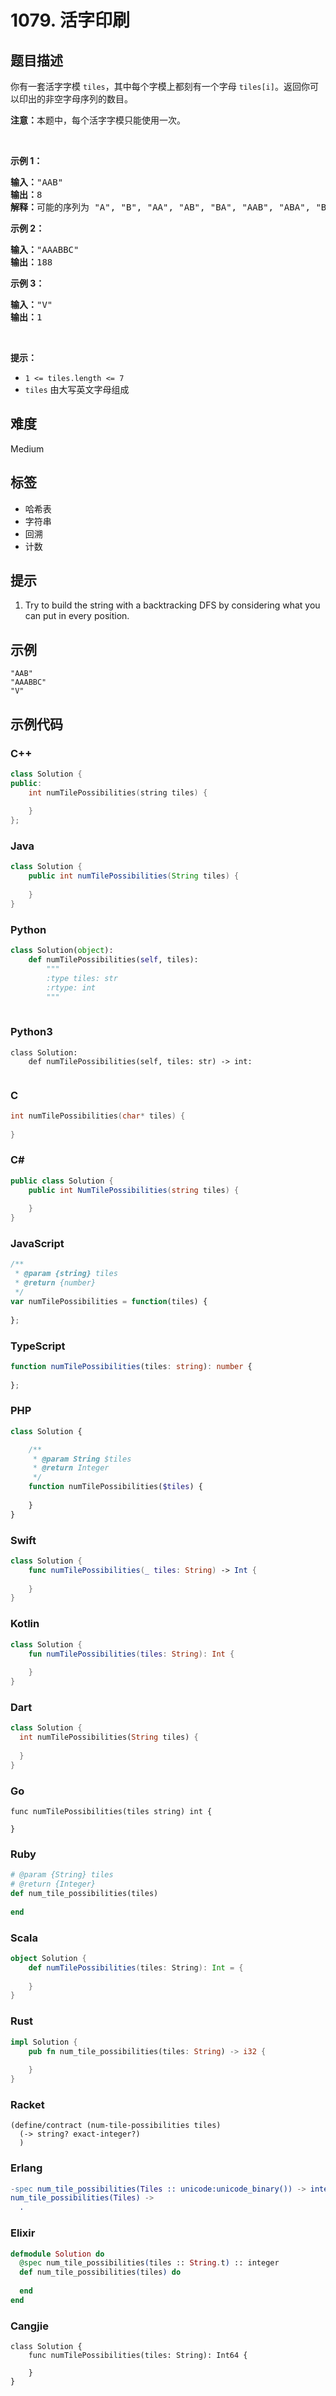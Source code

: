 # 1079. 活字印刷

## 题目描述

<p>你有一套活字字模&nbsp;<code>tiles</code>，其中每个字模上都刻有一个字母&nbsp;<code>tiles[i]</code>。返回你可以印出的非空字母序列的数目。</p>

<p><strong>注意：</strong>本题中，每个活字字模只能使用一次。</p>

<p>&nbsp;</p>

<p><strong>示例 1：</strong></p>

<pre>
<strong>输入：</strong>"AAB"
<strong>输出：</strong>8
<strong>解释：</strong>可能的序列为 "A", "B", "AA", "AB", "BA", "AAB", "ABA", "BAA"。
</pre>

<p><strong>示例 2：</strong></p>

<pre>
<strong>输入：</strong>"AAABBC"
<strong>输出：</strong>188
</pre>

<p><strong>示例 3：</strong></p>

<pre>
<strong>输入：</strong>"V"
<strong>输出：</strong>1</pre>

<p>&nbsp;</p>

<p><strong>提示：</strong></p>

<ul>
	<li><code>1 &lt;= tiles.length &lt;= 7</code></li>
	<li><code>tiles</code> 由大写英文字母组成</li>
</ul>


## 难度

Medium

## 标签

- 哈希表
- 字符串
- 回溯
- 计数

## 提示

1. Try to build the string with a backtracking DFS by considering what you can put in every position.

## 示例

```
"AAB"
"AAABBC"
"V"
```

## 示例代码

### C++

```cpp
class Solution {
public:
    int numTilePossibilities(string tiles) {
        
    }
};
```

### Java

```java
class Solution {
    public int numTilePossibilities(String tiles) {
        
    }
}
```

### Python

```python
class Solution(object):
    def numTilePossibilities(self, tiles):
        """
        :type tiles: str
        :rtype: int
        """
        
```

### Python3

```python3
class Solution:
    def numTilePossibilities(self, tiles: str) -> int:
        
```

### C

```c
int numTilePossibilities(char* tiles) {
    
}
```

### C#

```csharp
public class Solution {
    public int NumTilePossibilities(string tiles) {
        
    }
}
```

### JavaScript

```javascript
/**
 * @param {string} tiles
 * @return {number}
 */
var numTilePossibilities = function(tiles) {
    
};
```

### TypeScript

```typescript
function numTilePossibilities(tiles: string): number {
    
};
```

### PHP

```php
class Solution {

    /**
     * @param String $tiles
     * @return Integer
     */
    function numTilePossibilities($tiles) {
        
    }
}
```

### Swift

```swift
class Solution {
    func numTilePossibilities(_ tiles: String) -> Int {
        
    }
}
```

### Kotlin

```kotlin
class Solution {
    fun numTilePossibilities(tiles: String): Int {
        
    }
}
```

### Dart

```dart
class Solution {
  int numTilePossibilities(String tiles) {
    
  }
}
```

### Go

```golang
func numTilePossibilities(tiles string) int {
    
}
```

### Ruby

```ruby
# @param {String} tiles
# @return {Integer}
def num_tile_possibilities(tiles)
    
end
```

### Scala

```scala
object Solution {
    def numTilePossibilities(tiles: String): Int = {
        
    }
}
```

### Rust

```rust
impl Solution {
    pub fn num_tile_possibilities(tiles: String) -> i32 {
        
    }
}
```

### Racket

```racket
(define/contract (num-tile-possibilities tiles)
  (-> string? exact-integer?)
  )
```

### Erlang

```erlang
-spec num_tile_possibilities(Tiles :: unicode:unicode_binary()) -> integer().
num_tile_possibilities(Tiles) ->
  .
```

### Elixir

```elixir
defmodule Solution do
  @spec num_tile_possibilities(tiles :: String.t) :: integer
  def num_tile_possibilities(tiles) do
    
  end
end
```

### Cangjie

```cangjie
class Solution {
    func numTilePossibilities(tiles: String): Int64 {

    }
}
```


